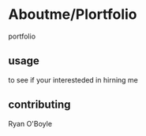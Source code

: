# Aboutme/Plortfolio  
portfolio 

## usage
to see if your interesteded in hirning me 

## contributing 
Ryan O'Boyle

